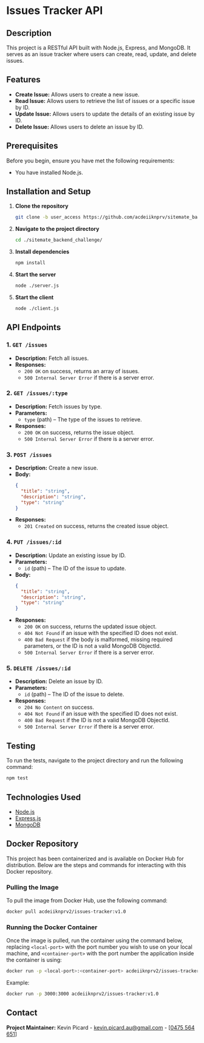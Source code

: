 # Issues Tracker API

## Description
This project is a RESTful API built with Node.js, Express, and MongoDB. It serves as an issue tracker where users can create, read, update, and delete issues.

## Features
- **Create Issue:** Allows users to create a new issue.
- **Read Issue:** Allows users to retrieve the list of issues or a specific issue by ID.
- **Update Issue:** Allows users to update the details of an existing issue by ID.
- **Delete Issue:** Allows users to delete an issue by ID.

## Prerequisites
Before you begin, ensure you have met the following requirements:
- You have installed Node.js.

## Installation and Setup
1. **Clone the repository**
   ```sh
   git clone -b user_access https://github.com/acdeiiknprv/sitemate_backend_challenge/
   ```
2. **Navigate to the project directory**
   ```sh
   cd ./sitemate_backend_challenge/
   ```
3. **Install dependencies**
    ```sh
    npm install
    ```
4. **Start the server**
    ```sh
    node ./server.js
    ```
4. **Start the client**
    ```sh
    node ./client.js
    ```

## API Endpoints

### 1. `GET /issues`
   - **Description:** Fetch all issues.
   - **Responses:**
     - `200 OK` on success, returns an array of issues.
     - `500 Internal Server Error` if there is a server error.

### 2. `GET /issues/:type`
   - **Description:** Fetch issues by type.
   - **Parameters:** 
     - `type` (path) – The type of the issues to retrieve.
   - **Responses:**
     - `200 OK` on success, returns the issue object.
     - `500 Internal Server Error` if there is a server error.

### 3. `POST /issues`
   - **Description:** Create a new issue.
   - **Body:**
     ```json
     {
       "title": "string",
       "description": "string",
       "type": "string"
     }
     ```
   - **Responses:**
     - `201 Created` on success, returns the created issue object.

### 4. `PUT /issues/:id`
   - **Description:** Update an existing issue by ID.
   - **Parameters:**
     - `id` (path) – The ID of the issue to update.
   - **Body:**
     ```json
     {
       "title": "string",
       "description": "string",
       "type": "string"
     }
     ```
   - **Responses:**
     - `200 OK` on success, returns the updated issue object.
     - `404 Not Found` if an issue with the specified ID does not exist.
     - `400 Bad Request` if the body is malformed, missing required parameters, or the ID is not a valid MongoDB ObjectId.
     - `500 Internal Server Error` if there is a server error.

### 5. `DELETE /issues/:id`
   - **Description:** Delete an issue by ID.
   - **Parameters:**
     - `id` (path) – The ID of the issue to delete.
   - **Responses:**
     - `204 No Content` on success.
     - `404 Not Found` if an issue with the specified ID does not exist.
     - `400 Bad Request` if the ID is not a valid MongoDB ObjectId.
     - `500 Internal Server Error` if there is a server error.

## Testing

To run the tests, navigate to the project directory and run the following command:
```sh
npm test
```

## Technologies Used

- [Node.js](https://nodejs.org/)
- [Express.js](https://expressjs.com/)
- [MongoDB](https://www.mongodb.com/)

## Docker Repository

This project has been containerized and is available on Docker Hub for distribution. Below are the steps and commands for interacting with this Docker repository.

### Pulling the Image
To pull the image from Docker Hub, use the following command:

```sh
docker pull acdeiiknprv2/issues-tracker:v1.0
```

### Running the Docker Container
Once the image is pulled, run the container using the command below, replacing `<local-port>` with the port number you wish to use on your local machine, and `<container-port>` with the port number the application inside the container is using:

```sh
docker run -p <local-port>:<container-port> acdeiiknprv2/issues-tracker:v1.0
```

Example:

```sh
docker run -p 3000:3000 acdeiiknprv2/issues-tracker:v1.0
```

## Contact

**Project Maintainer:** Kevin Picard - [kevin.picard.au@gmail.com](mailto:kevin.picard.au@gmail.com) - [<a href="tel:0475564651">0475 564 651</a>]
